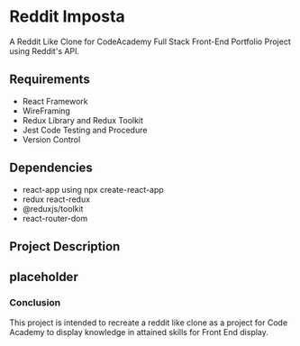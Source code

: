 # Reddit Imposta 
A Reddit Like Clone for CodeAcademy Full Stack Front-End Portfolio Project using Reddit's API. 

## Requirements
* React Framework
* WireFraming 
* Redux Library and Redux Toolkit
* Jest Code Testing and Procedure
* Version Control

## Dependencies 
* react-app using npx create-react-app
* redux react-redux
* @reduxjs/toolkit 
* react-router-dom

## Project Description 
**placeholder**
----

### Conclusion 
This project is intended to recreate a reddit like clone as a project for Code Academy to display knowledge in attained skills for Front End display. 